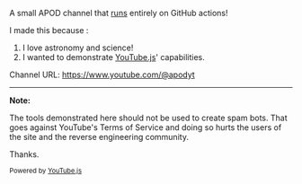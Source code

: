 A small APOD channel that [runs](https://github.com/LuanRT/ApodYT/actions) entirely on GitHub actions! 

I made this because :

1. I love astronomy and science!
2. I wanted to demonstrate [YouTube.js](https://github.com/LuanRT/YouTube.js)' capabilities.

Channel URL:
https://www.youtube.com/@apodyt

---

**Note:**

The tools demonstrated here should not be used to create spam bots. That goes against YouTube's Terms of Service and doing so hurts the users of the site and the reverse engineering community.

Thanks.

<sup>Powered by [YouTube.js](https://github.com/LuanRT/YouTube.js)</sup>
